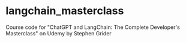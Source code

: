 # langchain_masterclass
Course code for "ChatGPT and LangChain: The Complete Developer's Masterclass" on Udemy by Stephen Grider
